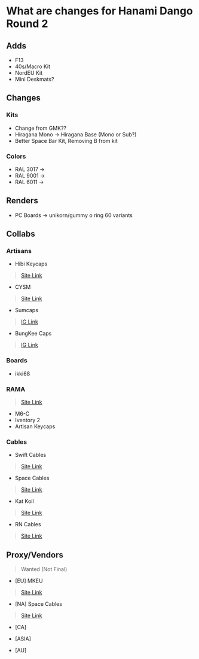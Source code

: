 # What are changes for Hanami Dango Round 2

## Adds

- F13
- 40s/Macro Kit
- NordEU Kit
- Mini Deskmats?

## Changes
### Kits
- Change from GMK??
- Hiragana Mono -> Hiragana Base (Mono or Sub?)
- Better Space Bar Kit, Removing B from kit

### Colors

- RAL 3017 ->
- RAL 9001 ->
- RAL 6011 ->

## Renders

- PC Boards -> unikorn/gummy o ring 60 variants

## Collabs
### Artisans

- Hibi Keycaps
> [Site Link](https://hibi.mx/collections/collaborations)

- CYSM
> [Site Link](https://cysm.store/password)

- Sumcaps
> [IG Link](https://instagram.com/sumcapas)

- BungKee Caps
> [IG Link](https://instagram.com/bungkee.caps)


### Boards

- ikki68

### RAMA
> [Site Link](https://rama.works/)

- M6-C
- Iventory 2
- Artisan Keycaps

### Cables

- Swift Cables
> [Site Link](https://swiftcables.net/)

- Space Cables
> [Site Link](https://spacecables.net/)

- Kat Koil
> [Site Link](https://katkoil.com/)

- RN Cables
> [Site Link](https://rncables.com/)

## Proxy/Vendors

> Wanted (Not Final)

- [EU] MKEU
> [Site Link](https://mykeyboard.eu/)
- [NA] Space Cables
> [Site Link](https://spacecables.net/)
- [CA]
>
- [ASIA]
>
- [AU]
>
